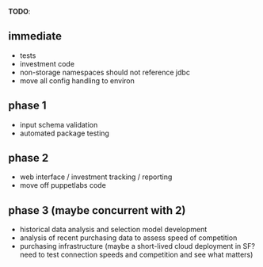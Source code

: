 **TODO**:

## immediate
* tests
* investment code
* non-storage namespaces should not reference jdbc
* move all config handling to environ

## phase 1
* input schema validation
* automated package testing

## phase 2
* web interface / investment tracking / reporting
* move off puppetlabs code

## phase 3 (maybe concurrent with 2)
* historical data analysis and selection model development
* analysis of recent purchasing data to assess speed of competition 
* purchasing infrastructure (maybe a short-lived cloud deployment in SF? need
  to test connection speeds and competition and see what matters)
